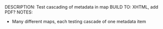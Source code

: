 DESCRIPTION: Test cascading of metadata in map
BUILD TO: XHTML, add PDF?
NOTES: 
* Many different maps, each testing cascade of one metadata item
